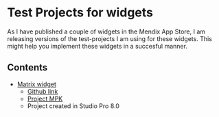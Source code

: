 Test Projects for widgets
===

As I have published a couple of widgets in the Mendix App Store, I am releasing versions of the test-projects I am using for these widgets. This might help you implement these widgets in a succesful manner.

## Contents

- [Matrix widget](https://appstore.home.mendix.com/link/app/112555/)
    - [Github link](https://github.com/JelteMX/mendix-dynamic-table)
    - [Project MPK](/projects/matrix/DynamicTableTest.mpk)
    - Project created in Studio Pro 8.0
